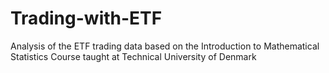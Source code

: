 # Trading-with-ETF
Analysis of the ETF trading data based on the Introduction to Mathematical Statistics Course taught at Technical University of Denmark
